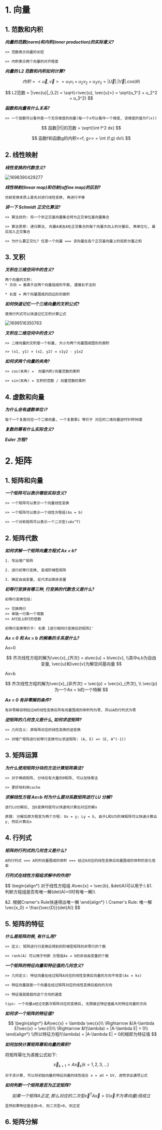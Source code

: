 # 1. 向量

## 1. 范数和内积

**_向量的范数(norm)和内积(inner production)的实际意义?_**

```
>> 范数表示向量的长短

>> 内积表示两个向量的对齐程度
```

**_向量的 L2 范数和内积如何计算?_**

$$
内积 = <\vec{u}, \vec{v}> = u_1v_1 + u_2v_2 + u_3v_3 = |\vec{U}|.|\vec{V}|.cos(\theta)
$$

$$
L2范数 = |\vec{u}|_{L2} = \sqrt{<\vec{u}, \vec{u}>} = \sqrt{u_1^2 + u_2^2 + u_3^2}
$$

**_函数和向量有什么关系?_**

```
>> 一个函数可以看作是一个无穷维度的向量(每一个x可以看作一个维度, 该维度的值为f(x))
```

$$
函数||f||的范数 = \sqrt{\int f^2 dx}
$$

$$
函数f和函数g的内积<<f, g>> = \int (f.g)  dx\\
$$

## 2. 线性映射

**_线性变换的代数含义?_**

![1698390429277](image/linear-algebra/1698390429277.png)

**_线性映射(linear map)和仿射(affine map)的区别?_**

```
仿射变换本质上是先对进行线性变换, 再进行平移
```

**_讲一下 Schmidt 正交化算法?_**

```
>> 算法目的: 将一个非正交基向量集合转为正交单位基向量集合

>> 算法思想: 递归算法, 向量A减去A在正交集合的每个向量方向上的分量后, 再单位化, 最后加入正交集合

>> 为什么要正交化? 任意一个向量 === 该向量在各个正交基向量上的投影分量之和
```

## 3. 叉积

**_叉积在三维空间中的含义?_**

```
两个向量的叉积:
* 方向 = 垂直于这两个向量组成的平面, 遵循右手法则

* 长度 = 两个向量围成的四边形的面积
```

**_如何快速记忆一个三维向量的叉积公式?_**

```
使用行列式可以快速记忆叉积计算公式
```

![1699516350763](image/linear-algebra/1699516350763.png)

**_叉积在二维空间中的含义?_**

```
>> 二维向量的叉积是一个标量, 大小为两个向量围成图形的面积

>> (x1, y1) × (x2, y2) = x1y2 - y1x2
```

**_如何求两个向量的夹角?_**

```
>> cos(夹角) =  向量内积/向量范数的乘积

>> sin(夹角) = 叉积的范数 / 向量范数的乘积
```

## 4. 虚数和向量

**_为什么会有虚数单位 i?_**

```
每个一个复数对应一个二维向量, 一个复数乘i 等价于 对应的二维向量逆时针转90度
```

**_复数的幂有什么实际含义?_**

**_Euler 方程?_**

# 2. 矩阵

## 1. 矩阵和向量

**_一个矩阵可以表示哪些实际含义?_**

```
>> 一个矩阵可以表示一个向量线性变换

>> 一个矩阵可以表示一个线性方程组(Ax = b)

>> 一个对称矩阵可以表示一个二次型(xAx^T)
```

## 2. 矩阵代数

**_如何求解一个矩阵向量方程式 Ax = b?_**

```
1. 写出增广矩阵

2. 进行初等行变换, 变成阶梯型矩阵

3. 确定自由变量, 反代求出剩余变量
```

**_初等行变换有哪三种, 行变换的代数含义是什么?_**

```
初等行变换包括:

>> 交换两行
>> 单独一行乘一个常数
>> A行加上B行的倍数

初等行变换等价于: 右乘 I进行相同行变换后的矩阵I'
```

**_Ax = 0 和 Ax = b 的解集的关系是什么?_**

Ax=0

$$
齐次线性方程的解为\vec{x}_{齐次} = a\vec{u} + b\vec{v},
\\其中a,b为自由变量, \vec{u}和\vec{v}为解空间基向量
$$

Ax=b

$$
齐次线性方程的解为\vec{x}_{非齐次} = \vec{p} + \vec{x}_{齐次}, \\
\vec{p}为一个Ax = b的一个特解
$$

**_Ax = 0 有非零解的条件?_**

```
有非零解说明经过A的线性变换后所有向量围成的体积均为零, 所以A的行列式为零
```

**_逆矩阵的几何含义是什么, 如何求逆矩阵?_**

```
>> 几何含义: 原矩阵对应的线性变换的逆变换

>> 对增广矩阵进行初等行变换可以求逆矩阵: (A, E) => (E, A^(-1))
```

## 3. 矩阵运算

**_为什么使用矩阵分块的方法计算矩阵乘法?_**

```
>> 对于稀疏矩阵, 分块后有大量的0矩阵, 可以加快乘法

>> 更好地利用cache
```

**_求解线性方程 Ax=b 时为什么要对系数矩阵进行 LU 分解?_**

```
进行LU分解后, 当b变换时就可以快速地计算出对应的解x

原理: 分解后原方程变为两个方程: Ux = y; Ly = b, 由于L和U为阶梯矩阵可以快速计算出y, 然后计算出x
```

## 4. 行列式

**_矩阵的行列式的几何含义是什么?_**

```
A的行列式 === A的列向量围成的体积 === 经过A对应的线性变换后向量围成的体积的变化倍率
```

**_行列式在线性方程组求解中的作用?_**

$$
\begin{align*}
对于线性方程组 A\vec{x} = \vec{b}, &det(A)可以用于:\\
&1. 判断方程组是否有唯一解(det(A)=0时有唯一解)\\

&2. 根据Cramer's Rule快速得出唯一解
\end{align*}
\\
Cramer's Rule: 唯一解\vec{x_0} = \frac{\vec{D}}{det(A)}
$$

## 5. 矩阵的特征

**_什么是矩阵的秩, 有什么用?_**

```
>> 定义: 矩阵进行行变换后得到的阶梯型矩阵的非零行的个数

>> rank(A) 可以用于判断 方程组Ax = b的非自由变量的个数
```

**_一个矩阵的特征向量和特征值的几何含义?_**

```
>> 几何定义: 特征向量在经过矩阵A对应的线性变换后向量的方向不改变(Ax = kx)

>> 特征向量就是一个向量在经过矩阵对应的线性变换后趋向的方向

>> 特征值就是趋向这个方向的速度

tips: 一个向量a经过无数次矩阵对应的变换后, 无限接近特征值最大的特征向量的方向
```

**_如何求一个矩阵的特征值?_**

$$
\begin{align*}
&A\vec{x} = \lambda \vec{x}\\
\Rightarrow &(A-\lambda E)\vec{x} = \vec{0}\\
\Rightarrow &f(\lambda) = |A-\lambda E| = 0\\
\end{align*}
\\所以特征方程f(\lambda) = |A-\lambda E| = 0的根即为特征值
$$

**_如何加快计算矩阵幂和向量的乘积?_**

将矩阵幂化为递推公式如下:

$$
\vec{x}_{k+1} = A\vec{x}_k (k=1, 2, 3, ...)
$$

```
对于该计算, 可以将初始向量的特征向量的线性组合 x = aU + bV, 进而求出通项公式
```

**_如何判断一个矩阵是否为正定矩阵?_**

$$
如果一个矩阵A正定, 那么对应的二次型\vec{x}^T A \vec{x} > 0 (\vec{x}不为零向量)恒成立
$$

```
显然如果特征值全部>0, 则二次型>0, 则正定
```

## 6. 矩阵分解
